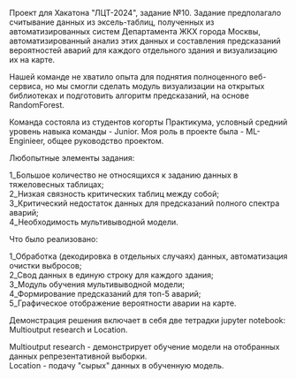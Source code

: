 Проект для Хакатона "ЛЦТ-2024", задание №10.
Задание предполагало считывание данных из эксель-таблиц, полученных из автоматизированных систем Департамента ЖКХ города Москвы, автоматизированный анализ этих данных и составления предсказаний вероятностей аварий для каждого отдельного здания и визуализацию их на карте.

Нашей команде не хватило опыта для поднятия полноценного веб-сервиса, но мы смогли сделать модуль визуализации на открытых библиотеках и подготовить алгоритм предсказаний, на основе RandomForest.

Команда состояла из студентов когорты Практикума, условный средний уровень навыка команды - Junior.
Моя роль в проекте была - ML-Enginieer, общее руководство проектом.

Любопытные элементы задания:  

1_Большое количество не относящихся к заданию данных в тяжеловесных таблицах;  
2_Низкая связность критических таблиц между собой;  
3_Критический недостаток данных для предсказаний полного спектра аварий;  
4_Необходимость мультивыводной модели.  

Что было реализовано:  

1_Обработка (декодировка в отдельных случаях) данных, автоматизация очистки выбросов;  
2_Свод данных в единую строку для каждого здания;  
3_Модуль обучения мультивыводной модели;  
4_Формирование предсказаний для топ-5 аварий;  
5_Графическое отображение вероятности аварии на карте.  

Демонстрация решения включает в себя две тетрадки jupyter notebook: Multioutput research и Location.  

Multioutput research - демонстрирует обучение модели на отобранных данных репрезентативной выборки.  
Location - подачу "сырых" данных в обученную модель.  
